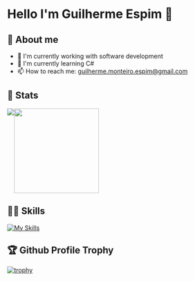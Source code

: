 # Hello I'm Guilherme Espim 👋

## 📖 About me
- 🔭 I'm currently working with software development
- 🌱 I'm currently learning C#
- 📫 How to reach me: guilherme.monteiro.espim@gmail.com

## 🚀 Stats
<div style="display: flex; flex-wrap: wrap;">
  <img align="center" src="https://github-readme-stats.vercel.app/api?username=GuiEspim18&theme=prussian&show_icons=true&hide_border=true&count_private=true" />
  <img height="196px" align="center" src="https://github-readme-stats.vercel.app/api/top-langs/?username=GuiEspim18&theme=prussian&layout=compact&langs_count=12" />
</div>

## 💪🏻 Skills
[![My Skills](https://skillicons.dev/icons?i=javascript,typescript,nodejs,php,java,kotlin,python,c,cpp,cs,regex,postgresql,mysql,mongodb,sqlite,arduino,nestjs,androidstudio,spring,angular,express,maven,gradle,jquery,react,hibernate,vite,html,css,scss,materialui,bootstrap,styledcomponents,figma,git,postman,netlify,vercel&theme=dark)](https://skillicons.dev)

## 🏆 Github Profile Trophy

[![trophy](https://github-profile-trophy.vercel.app/?username=guiespim18)](https://github.com/guiespim18/github-profile-trophy)
